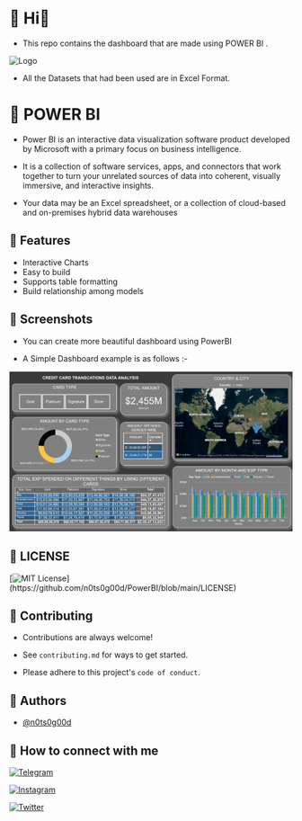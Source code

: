 
# 🔗 Hi👋

- This repo contains the dashboard that are made using POWER BI .

![Logo](https://icon-library.com/images/power-bi-icon/power-bi-icon-7.jpg)

- All the Datasets that had been used are in Excel Format.

# 🔗 POWER BI

- Power BI is an interactive data visualization software product developed by Microsoft with a primary focus on business intelligence.

- It is a collection of software services, apps, and connectors that work together to turn your unrelated sources of data into coherent, visually immersive, and interactive insights. 

- Your data may be an Excel spreadsheet, or a collection of cloud-based and on-premises hybrid data warehouses


## 🔗 Features

- Interactive Charts
- Easy to build
- Supports table formatting
- Build relationship among models


## 🔗 Screenshots

- You can create more beautiful dashboard using PowerBI 

- A Simple Dashboard example is as follows :- 


![App Screenshot](https://github.com/n0ts0g00d/PowerBI/blob/main/Screenshots/Creditcarddataanalysis.png?raw=true)


## 🔗 LICENSE

[![MIT License](https://img.shields.io/apm/l/atomic-design-ui.svg?)](https://github.com/n0ts0g00d/PowerBI/blob/main/LICENSE)

## 🔗 Contributing

- Contributions are always welcome!

- See `contributing.md` for ways to get started.

- Please adhere to this project's `code of conduct`.


## 🔗 Authors

- [@n0ts0g00d](https://github.com/n0ts0g00d)


## 🔗 How to connect with me

[![Telegram](https://img.shields.io/badge/-Telegram-blue?style=flat&logo=Telegram&logoColor=white)](https://t.me/mbkrl)

[![Instagram](https://img.shields.io/badge/-Instagram-red?color=white&logo=instagram&logoColor=pin)](https://www.instagram.com/m_bakrol)

[![Twitter](https://img.shields.io/twitter/url/https/twitter.com/cloudposse.svg?style=social&label=Twitter)](https://twitter.com/MBakrol)

